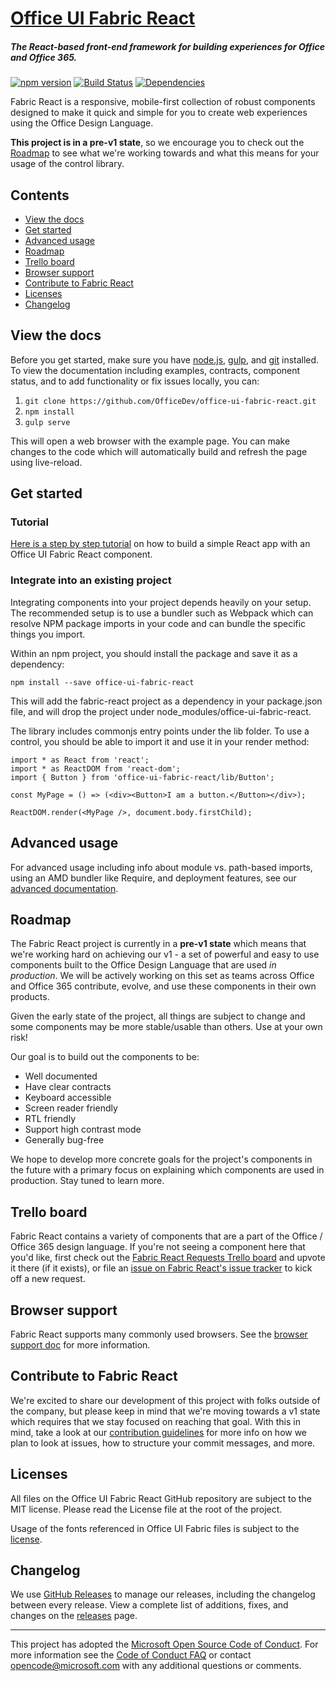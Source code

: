 # [Office UI Fabric React](http://dev.office.com/fabric)

##### The React-based front-end framework for building experiences for Office and Office 365.

[![npm version](https://badge.fury.io/js/office-ui-fabric-react.svg)](https://badge.fury.io/js/office-ui-fabric-react)
[![Build Status](https://travis-ci.org/OfficeDev/office-ui-fabric-react.svg?branch=master)](https://travis-ci.org/OfficeDev/office-ui-fabric-react)
[![Dependencies](https://david-dm.org/OfficeDev/office-ui-fabric-react.svg)](https://david-dm.org/OfficeDev/office-ui-fabric-react)

Fabric React is a responsive, mobile-first collection of robust components designed to make it quick and simple for you to create web experiences using the Office Design Language.

**This project is in a pre-v1 state**, so we encourage you to check out the [Roadmap](#roadmap) to see what we're working towards and what this means for your usage of the control library.

## Contents

- [View the docs](#view-the-docs)
- [Get started](#get-started)
- [Advanced usage](#advanced-usage)
- [Roadmap](#roadmap)
- [Trello board](#trello-board)
- [Browser support](#browser-support)
- [Contribute to Fabric React](#contribute-to-fabric-react)
- [Licenses](#licenses)
- [Changelog](#changelog)


## View the docs

Before you get started, make sure you have [node.js](https://nodejs.org/), [gulp](http://gulpjs.com/), and [git](https://git-scm.com/) installed. To view the documentation including examples, contracts, component status, and to add functionality or fix issues locally, you can:

1. `git clone https://github.com/OfficeDev/office-ui-fabric-react.git`
2. `npm install`
3. `gulp serve`

This will open a web browser with the example page. You can make changes to the code which will automatically build and refresh the page using live-reload.


## Get started

### Tutorial
[Here is a step by step tutorial](https://github.com/OfficeDev/office-ui-fabric-react/blob/master/ghdocs/README.md) on how to build a simple React app with an Office UI Fabric React component.

### Integrate into an existing project
Integrating components into your project depends heavily on your setup. The recommended setup is to use a bundler such as Webpack which can resolve NPM package imports in your code and can bundle the specific things you import.

Within an npm project, you should install the package and save it as a dependency:

```
npm install --save office-ui-fabric-react
```

This will add the fabric-react project as a dependency in your package.json file, and will drop the project under node_modules/office-ui-fabric-react.

The library includes commonjs entry points under the lib folder. To use a control, you should be able to import it and use it in your render method:

```
import * as React from 'react';
import * as ReactDOM from 'react-dom';
import { Button } from 'office-ui-fabric-react/lib/Button';

const MyPage = () => (<div><Button>I am a button.</Button></div>);

ReactDOM.render(<MyPage />, document.body.firstChild);
```

## Advanced usage

For advanced usage including info about module vs. path-based imports, using an AMD bundler like Require, and deployment features, see our [advanced documentation](https://github.com/OfficeDev/office-ui-fabric-react/blob/master/ghdocs/ADVANCED.md).


## Roadmap

The Fabric React project is currently in a **pre-v1 state** which means that we're working hard on achieving our v1 - a set of powerful and easy to use components built to the Office Design Language that are used *in production*. We will be actively working on this set as teams across Office and Office 365 contribute, evolve, and use these components in their own products.

Given the early state of the project, all things are subject to change and some components may be more stable/usable than others. Use at your own risk!

Our goal is to build out the components to be:
- Well documented
- Have clear contracts
- Keyboard accessible
- Screen reader friendly
- RTL friendly
- Support high contrast mode
- Generally bug-free

We hope to develop more concrete goals for the project's components in the future with a primary focus on explaining which components are used in production. Stay tuned to learn more.

## Trello board

Fabric React contains a variety of components that are a part of the Office / Office 365 design language. If you're not seeing a component here that you'd like, first check out the [Fabric React Requests Trello board](https://trello.com/b/hBP8XdvR/office-ui-fabric-react-requests) and upvote it there (if it exists), or file an [issue on Fabric React's issue tracker](https://github.com/OfficeDev/office-ui-fabric-react/issues) to kick off a new request.


## Browser support

Fabric React supports many commonly used browsers. See the [browser support doc](https://github.com/OfficeDev/office-ui-fabric-react/blob/master/ghdocs/BROWSERSUPPORT.md) for more information.


## Contribute to Fabric React

We're excited to share our development of this project with folks outside of the company, but please keep in mind that we're moving towards a v1 state which requires that we stay focused on reaching that goal. With this in mind, take a look at our [contribution guidelines](https://github.com/OfficeDev/office-ui-fabric-react/blob/master/ghdocs/CONTRIBUTING.md) for more info on how we plan to look at issues, how to structure your commit messages, and more.


## Licenses

All files on the Office UI Fabric React GitHub repository are subject to the MIT license. Please read the License file at the root of the project.

Usage of the fonts referenced in Office UI Fabric files is subject to the [license](http://appsforoffice.microsoft.com/fabric/Segoe_UI_and_Fabric_CDN_License.txt).


## Changelog

We use [GitHub Releases](https://github.com/blog/1547-release-your-software) to manage our releases, including the changelog between every release. View a complete list of additions, fixes, and changes on the [releases](https://github.com/OfficeDev/office-ui-fabric-react/releases) page.

- - -

This project has adopted the [Microsoft Open Source Code of Conduct](https://opensource.microsoft.com/codeofconduct/). For more information see the [Code of Conduct FAQ](https://opensource.microsoft.com/codeofconduct/faq/) or contact [opencode@microsoft.com](mailto:opencode@microsoft.com) with any additional questions or comments.
